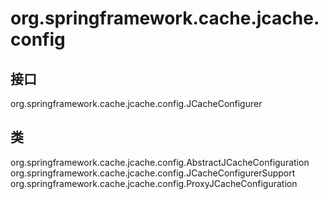 # org.springframework.cache.jcache.config

## 接口

org.springframework.cache.jcache.config.JCacheConfigurer

## 类

org.springframework.cache.jcache.config.AbstractJCacheConfiguration
org.springframework.cache.jcache.config.JCacheConfigurerSupport
org.springframework.cache.jcache.config.ProxyJCacheConfiguration




